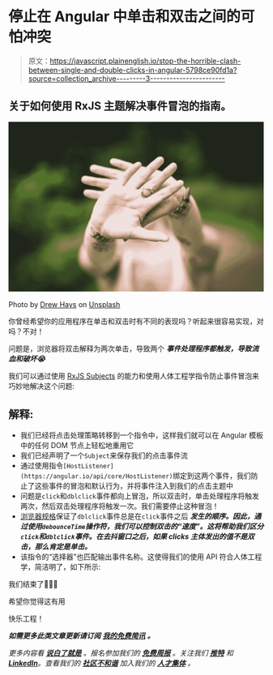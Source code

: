 # 停止在 Angular 中单击和双击之间的可怕冲突

> 原文：<https://javascript.plainenglish.io/stop-the-horrible-clash-between-single-and-double-clicks-in-angular-5798ce90fd1a?source=collection_archive---------3----------------------->

## 关于如何使用 RxJS 主题解决事件冒泡的指南。

![](img/da8a94819110bdfd4fccb718116c525b.png)

Photo by [Drew Hays](https://unsplash.com/@drew_hays?utm_source=medium&utm_medium=referral) on [Unsplash](https://unsplash.com?utm_source=medium&utm_medium=referral)

你曾经希望你的应用程序在单击和双击时有不同的表现吗？听起来很容易实现，对吗？不对！

问题是，浏览器将双击解释为两次单击，导致两个 ***事件处理程序都触发，导致流血和破坏😭***

我们可以通过使用 [RxJS Subjects](https://rxjs.dev/guide/subject) 的能力和使用人体工程学指令防止事件冒泡来巧妙地解决这个问题:

## 解释:

*   我们已经将点击处理策略转移到一个指令中，这样我们就可以在 Angular 模板中的任何 DOM 节点上轻松地重用它
*   我们已经声明了一个`Subject`来保存我们的点击事件流
*   通过使用指令`[HostListener](https://angular.io/api/core/HostListener)`绑定到这两个事件，我们防止了这些事件的冒泡和默认行为，并将事件注入到我们的点击主题中
*   问题是`click`和`dblclick`事件都向上冒泡，所以双击时，单击处理程序将触发两次，然后双击处理程序将触发一次。我们需要停止这种冒泡！
*   [浏览器规格](https://w3c.github.io/uievents/#:~:text=This%20event%20type%20MUST%20be%20dispatched%20after%20the%20event%20type%20click%20if%20a%20click%20and%20double%20click%20occur%20simultaneously%2C)保证了`dblclick`事件总是在`click`事件之后 ***发生的顺序。因此，通过使用`debounceTime`操作符，我们可以控制双击的“速度”。这将帮助我们区分`click`和`dblclick`事件。在去抖窗口之后，如果 clicks 主体发出的值不是双击，那么肯定是单击。***
*   该指令的“选择器”也匹配输出事件名称。这使得我们的使用 API 符合人体工程学，简洁明了，如下所示:

我们结束了🎉🎉🎉

希望你觉得这有用

快乐工程！

***如需更多此类文章更新请订阅*** [***我的免费简讯***](https://www.bytelimes.com/#/portal/signup/free) ***。***

*更多内容看* [***说白了就是***](https://plainenglish.io/) *。报名参加我们的* [***免费周报***](http://newsletter.plainenglish.io/) *。关注我们* [***推特***](https://twitter.com/inPlainEngHQ) *和*[***LinkedIn***](https://www.linkedin.com/company/inplainenglish/)*。查看我们的* [***社区不和谐***](https://discord.gg/GtDtUAvyhW) *加入我们的* [***人才集体***](https://inplainenglish.pallet.com/talent/welcome) *。*
